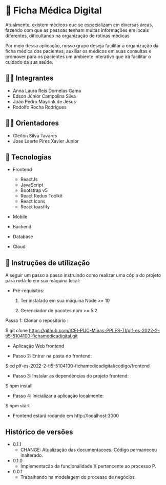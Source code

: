 # 📜 Ficha Médica Digital


Atualmente, existem médicos que se especializam em diversas áreas, fazendo com que as pessoas tenham muitas informações em locais diferentes, dificultando na organização de rotinas médicas

Por meio dessa aplicação, nosso grupo deseja facilitar a organização da ficha médica dos pacientes, auxiliar os médicos em suas consultas e promover para os pacientes um ambiente interativo que irá facilitar o cuidado da sua saúde.

## 👨‍💻 Integrantes

* Anna Laura Reis Dornelas Gama
* Edson Júnior Campolina Silva
* João Pedro Mayrink de Jesus
* Rodolfo Rocha Rodrigues

## 👨‍🏫 Orientadores

* Cleiton Silva Tavares 
* Jose Laerte Pires Xavier Junior

## 🤖 Tecnologias
* Frontend
   * ReactJs
   * JavaScript
   * Bootstrap v5
   * React Redux Toolkit
   * React Icons
   * React toastify

* Mobile

* Backend

* Database

* Cloud

## 📝 Instruções de utilização

A seguir um passo a passo instruindo como realizar uma cópia do projeto para rodá-lo em sua máquina local:

* Pré-requisitos:

  1. Ter instalado em sua máquina Node >= 10
  
  2. Gerenciador de pacotes npm >= 5.2

Passo 1: Clonar o repositório : 

  $ git clone https://github.com/ICEI-PUC-Minas-PPLES-TI/plf-es-2022-2-ti5-5104100-fichamedicadigital.git

* Aplicação Web frontend

 * Passo 2: Entrar na pasta do frontend:
 
  $ cd plf-es-2022-2-ti5-5104100-fichamedicadigital/codigo/frontend
  
 * Passo 3: Instalar as dependências do projeto frontend:
 
  $ npm install
  
 * Passo 4: Inicializar a aplicação localmente:
 
  $ npm start
  
 * Frontend estará rodando em http://localhost:3000
 

## Histórico de versões

* 0.1.1
    * CHANGE: Atualização das documentacoes. Código permaneceu inalterado.
* 0.1.0
    * Implementação da funcionalidade X pertencente ao processo P.
* 0.0.1
    * Trabalhando na modelagem do processo de negócios.

